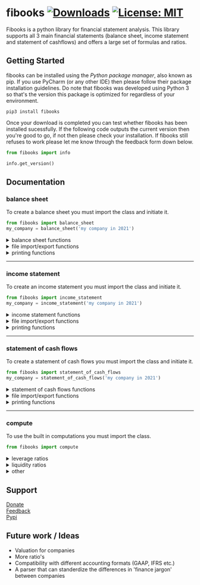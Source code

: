 # fibooks  [![Downloads](https://static.pepy.tech/personalized-badge/fibooks?period=total&units=international_system&left_color=grey&right_color=blue&left_text=Total%20number%20of%20users)](https://pepy.tech/project/fibooks) [![License: MIT](https://img.shields.io/badge/License-MIT-yellow.svg)](https://opensource.org/licenses/MIT)
Fibooks is a python library for financial statement analysis. This library supports all 3 main financial statements (balance sheet, income statement and statement of cashflows) and offers a large set of formulas and ratios.
## Getting Started
fibooks can be installed using the *Python package manager*, also known as pip. If you use PyCharm (or any other IDE) then please follow their package installation guidelines. Do note that fibooks was developed using Python 3 so that's the version this package is optimized for regardless of your environment.
``` shell
pip3 install fibooks
```
Once your download is completed you can test whether fibooks has been installed sucessfully. If the following code outputs the current version then you're good to go, if not then please check your installation. If fibooks still refuses to work please let me know through the feedback form down below.
``` python
from fibooks import info

info.get_version()
```
## Documentation
### balance sheet
To create a balance sheet you must import the class and initiate it.
``` python
from fibooks import balance_sheet
my_company = balance_sheet('my company in 2021')
```

<details>
<summary>
balance sheet functions
</summary>
<ul>
  <li><b>check_identity()</b>: Checks balance sheet identity. Takes no parameters, returns boolean value</li>
  <li><b>get_assets()</b>: Gets the total value of assets. Takes no parameters, returns float value.</li> 
  <li><b>get_current_assets()</b>: Gets the total value of assets. Takes no parameters, returns float value.</li>  
  <li><b>get_longterm_assets()</b>: Gets the total value of longterm assets. Takes no parameters, returns float value.</li>  
  <li><b>get_equity()</b>: Gets the total value of equity. Takes no parameters, returns float value.</li>  
  <li><b>get_liabilities()</b>: Gets the total value of liabilities. Takes no parameters, returns float value.</li>    
  <li><b>get_current_liabilities()</b>: Gets the total value of current liabilities. Takes no parameters, returns float value. </li>
  <li><b>get_longterm_assets()</b>: Gets the total value of longterm liabilities. Takes no parameters, returns float value.</li>
  <li><b>get_field(field)</b>: Gets the value of a specific. Takes fieldname as parameter, returns field value.</li>
  <li><b>add_current_asset(field, value)</b>: Adds current asset to the balance sheet. Takes fieldname and value as parameter, returns nothing.</li>
  <li><b>add_longterm_asset(field, value)</b>: Adds longterm asset to the balance sheet. Takes fieldname and value as parameter, returns nothing.</li>
  <li><b>add_current_liability(field, value)</b>: Adds current liability to the balance sheet. Takes fieldname and value as parameter, returns nothing.</li>
  <li><b>add_longterm_liability(field, value)</b>: Adds longterm liability to the balance sheet. Takes fieldname and value as parameter, returns nothing.</li>
  <li><b>add_equity(field, value)</b>: Adds equity to the balance sheet. Takes fieldname and value as parameter, returns nothing.</li>
  <li><b>delete_current_asset(field)</b>: deletes current asset to the balance sheet. Takes fieldname as parameter, returns nothing.</li>
  <li><b>delete_longterm_asset(field)</b>: deletes longterm asset to the balance sheet. Takes fieldname as parameter, returns nothing.</li>
  <li><b>empty()</b>: Clears the current balance sheet. Takes no parameters, returns nothing.</li>
  <li><b>make()</b>: Creates the current balance sheet based on the previously given instructions. Takes no parameters, returns nothing.</li>
</ul>
</details>  
  
<details>
<summary>
file import/export functions
</summary>
<ul>
  <li><b>import_json(filename)</b>: Imports a .json file as balance sheet. Takes the filename as parameter, returns nothing.</li> 
  <li><b>export_json(filename)</b>: Exports the current balance sheet to a .json format. Takes the filename as parameter, returns nothing.</li> 
  <li><b>export_excel(filename)</b>: Exports the current balance sheet to an excel spreadsheet. Takes the filename as parameter, returns nothing.</li>  
  <li><b>export_text(filename)</b>: Exports the current balance sheet to a text file. Takes the filename as parameter, returns nothing.</li>  
</ul>   
</details>

<details>
<summary>
printing functions
</summary>
<ul>
  <li><b>print()</b>: Prints the current balance sheet to the standard output. Takes no parameters, returns nothing</li>
</ul>
</details>

---

### income statement
To create an income statement you must import the class and initiate it.
``` python
from fibooks import income_statement
my_company = income_statement('my company in 2021')
```

<details>
<summary>
income statement functions
</summary>
<ul>
  <li><b>add_revenue(field, value)</b>: Adds a revenue field to the income statement. Takes the fieldname and value as parameters, returns nothing.</li> 
  <li><b>add_expense(field, value)</b>: Adds an expense field to the income statement. Takes the fieldname and value as parameters, returns nothing.</li>  
  <li><b>delete_revenue(field)</b>: Deletes a revenue field to the income statement. Takes the fieldname as parameter, returns nothing.</li> 
  <li><b>delete_expense(field)</b>: Deletes an expense field to the income statement. Takes the fieldname as parameter, returns nothing.</li>   
  <li><b>get_revenues()</b>: Gets the total amount of revenues in the income statement. Takes no parameters, returns float value.</li> 
  <li><b>get_expenses()</b>: Adds an expense field to the income statement. Takes the fieldname and value as parameters, returns nothing.</li> 
  <li><b>get_netincome()</b>: Gets the net income of the income statement. Takes no parametes, returns float value.</li> 
  <li><b>empty()</b>: Clears the current balance sheet. Takes no parameters, returns nothing.</li>
  <li><b>make()</b>: Creates the current balance sheet based on the previously given instructions. Takes no parameters, returns nothing.</li> 
</ul>   
</details>

<details>
<summary>
file import/export functions
</summary>
<ul>
  <li><b>import_json(filename)</b>: Imports a .json file as balance sheet. Takes the filename as parameter, returns nothing.</li> 
  <li><b>export_json(filename)</b>: Exports the current balance sheet to a .json format. Takes the filename as parameter, returns nothing.</li> 
  <li><b>export_excel(filename)</b>: Exports the current balance sheet to an excel spreadsheet. Takes the filename as parameter, returns nothing.</li>  
  <li><b>export_text(filename)</b>: Exports the current balance sheet to a text file. Takes the filename as parameter, returns nothing.</li>  
</ul>   
</details>

<details>
<summary>
printing functions
</summary>
<ul>
  <li><b>print()</b>: Prints the current balance sheet to the standard output. Takes no parameters, returns nothing</li>
</ul>
</details>

---

### statement of cash flows
To create a statement of cash flows you must import the class and initiate it.
``` python
from fibooks import statement_of_cash_flows
my_company = statement_of_cash_flows('my company in 2021')
```


<details>
<summary>
statement of cash flows functions
</summary>
<ul>
  <li><b>add_operating_activity(field, value)</b>: Adds an operating activity to the statement of cash flows. Takes the fieldname and value as parameters, returns nothing.</li>
  <li><b>add_investing_activity(field, value)</b>: Adds an investing activity to the statement of cash flows. Takes the fieldname and value as parameters, returns nothing.</li> 
  <li><b>add_financing_activity(field, value)</b>: Adds an financing activity to the statement of cash flows. Takes the fieldname and value as parameters, returns nothing.</li>
  <li><b>delete_operating_activity(field)</b>: Deletes an operating activity to the statement of cash flows. Takes the fieldname as parameter, returns nothing.</li>
  <li><b>delete_investing_activity(field)</b>: Deletes an investing activity to the statement of cash flows. Takes the fieldname as parameter, returns nothing.</li> 
  <li><b>delete_financing_activity(field)</b>: Deletes an financing activity to the statement of cash flows. Takes the fieldname as parameter, returns nothing.</li> 
  <li><b>get_operating_cash()</b>: Gets the operating cash from the statement of cash flows. Takes no parameters, returns float value.</li>
  <li><b>get_investing_cash()</b>: Gets the investing cash from the statement of cash flows. Takes no parameters, returns float value.</li>
  <li><b>get_financing_cash()</b>: Gets the financing cash from the statement of cash flows. Takes no parameters, returns float value.</li>  
  <li><b>get_net_cash()</b>: Gets the net cash from the statement of cash flows. Takes no parameters, returns nothing.</li>
  <li><b>empty()</b>: Clears the current balance sheet. Takes no parameters, returns nothing.</li>
  <li><b>make()</b>: Creates the current balance sheet based on the previously given instructions. Takes no parameters, returns nothing.</li> 
</ul>   
</details>

<details>
<summary>
file import/export functions
</summary>
<ul>
  <li><b>import_json(filename)</b>: Imports a .json file as balance sheet. Takes the filename as parameter, returns nothing.</li> 
  <li><b>export_json(filename)</b>: Exports the current balance sheet to a .json format. Takes the filename as parameter, returns nothing.</li> 
  <li><b>export_excel(filename)</b>: Exports the current balance sheet to an excel spreadsheet. Takes the filename as parameter, returns nothing.</li>  
  <li><b>export_text(filename)</b>: Exports the current balance sheet to a text file. Takes the filename as parameter, returns nothing.</li>  
</ul>   
</details>

<details>
<summary>
printing functions
</summary>
<ul>
  <li><b>print()</b>: Prints the current balance sheet to the standard output. Takes no parameters, returns nothing</li>
</ul>
</details>

---

### compute
To use the built in computations you must import the class.
``` python
from fibooks import compute
```
<details>
<summary>
leverage ratios
</summary>
<ul>
  <li><b>debt_to_capital_ratio(balance_sheet)</b>: Calculates DtC-ratio. Takes a balance sheet as parameter, returns float value.</li>
  <li><b>debt_to_equity_ratio(balance_sheet)</b>: Calculates DtE-ratio. Takes a balance sheet as parameter, returns float value.</li>  
  <li><b>MB_ratio(MV_equity)</b>: Calculates the MB ratio. Takes a balance sheet and market value of equity as parameters, returns float value.</li>
</ul>
</details>

<details>
<summary>
liquidity ratios
</summary>
<ul>
  <li><b>current_ratio(balance_sheet)</b>: Calculates the current ratio. Takes a balance sheet as parameter, returns float value.</li>
  <li><b>quick_ratio(balance_sheet)</b>: Calculates the quick ratio. Takes a balance sheet as parameter, returns float value.</li>
  <li><b>cash_ratio(balance_sheet)</b>: Calculates the cash ratio. Takes a balance sheet as parameter, returns float value.</li>  
</ul>
</details>

<details>
<summary>
other
</summary>
<ul>
  <li><b>enterprise_value(MV_equity, balance_sheet)</b>: Calculates the enterprise value. Takes a balance sheet and market value of equity as parameters, returns float value</li>
  <li><b>MV_equity(stocks, stockprice)</b>: Calculates the market value of equity. Takes no. stocks and stockprice as parameters, returns float.</li>  
</ul>
</details>

## Support
[Donate](https://paypal.me/timokats)  
[Feedback](mailto:tpakats@gmail.com)  
[Pypi](https://pypi.org/project/fibooks/)

## Future work / Ideas
- Valuation for companies
- More ratio's
- Compatibility with different accounting formats (GAAP, IFRS etc.)
- A parser that can standerdize the differences in 'finance jargon' between companies
